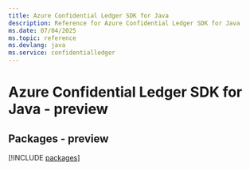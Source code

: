 ```yaml
---
title: Azure Confidential Ledger SDK for Java
description: Reference for Azure Confidential Ledger SDK for Java
ms.date: 07/04/2025
ms.topic: reference
ms.devlang: java
ms.service: confidentialledger
---
```

# Azure Confidential Ledger SDK for Java - preview
## Packages - preview
[!INCLUDE [packages](confidential-ledger-index.md)]